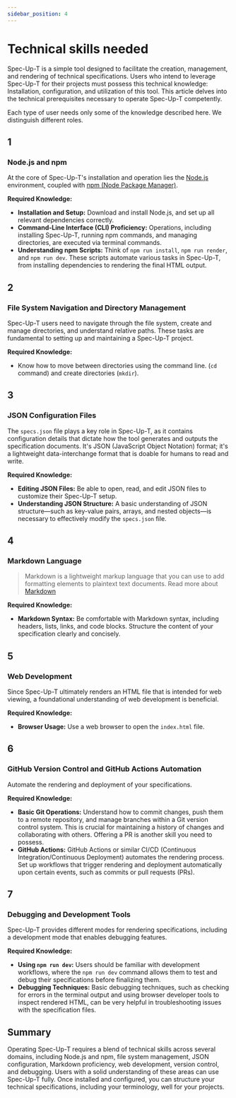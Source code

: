 ```yaml
---
sidebar_position: 4
---
```

# Technical skills needed

Spec-Up-T is a simple tool designed to facilitate the creation, management, and rendering of technical specifications. Users who intend to leverage Spec-Up-T for their projects must possess this technical knowledge:
Installation, configuration, and utilization of this tool. 
This article delves into the technical prerequisites necessary to operate Spec-Up-T competently.

Each type of user needs only some of the knowledge described here. We distinguish different roles.

## 1

###  Node.js and npm

At the core of Spec-Up-T's installation and operation lies the [Node.js](https://nodejs.org/en) environment, coupled with [npm (Node Package Manager)](https://www.npmjs.com/).

**Required Knowledge:**

- **Installation and Setup:** Download and install Node.js, and set up all relevant dependencies correctly.
- **Command-Line Interface (CLI) Proficiency:**  Operations, including installing Spec-Up-T, running npm commands, and managing directories, are executed via terminal commands.
- **Understanding npm Scripts:** Think of `npm run install`, `npm run render`, and `npm run dev`. These scripts automate various tasks in Spec-Up-T, from installing dependencies to rendering the final HTML output.

## 2

### File System Navigation and Directory Management

Spec-Up-T users need to navigate through the file system, create and manage directories, and understand relative paths. These tasks are fundamental to setting up and maintaining a Spec-Up-T project.

**Required Knowledge:**

- Know how to move between directories using the command line. (`cd` command) and create directories (`mkdir`).

## 3

### JSON Configuration Files

The `specs.json` file plays a key role in Spec-Up-T, as it contains configuration details that dictate how the tool generates and outputs the specification documents. It's JSON (JavaScript Object Notation) format; it's a lightweight data-interchange format that is doable for humans to read and write.

**Required Knowledge:**

- **Editing JSON Files:** Be able to open, read, and edit JSON files to customize their Spec-Up-T setup.
- **Understanding JSON Structure:** A basic understanding of JSON structure—such as key-value pairs, arrays, and nested objects—is necessary to effectively modify the `specs.json` file. 

## 4

### Markdown Language

> Markdown is a lightweight markup language that you can use to add formatting elements to plaintext text documents. 
Read more about [Markdown](https://www.markdownguide.org/getting-started/)

**Required Knowledge:**

- **Markdown Syntax:**  Be comfortable with Markdown syntax, including headers, lists, links, and code blocks. Structure the content of your specification clearly and concisely.

## 5

### Web Development 

Since Spec-Up-T ultimately renders an HTML file that is intended for web viewing, a foundational understanding of web development is beneficial.

**Required Knowledge:**

- **Browser Usage:** Use a web browser to open the `index.html` file.

## 6

### GitHub Version Control and GitHub Actions Automation

Automate the rendering and deployment of your specifications.

**Required Knowledge:**

- **Basic Git Operations:** Understand how to commit changes, push them to a remote repository, and manage branches within a Git version control system. This is crucial for maintaining a history of changes and collaborating with others. Offering a PR is another skill you need to possess.
- **GitHub Actions:** GitHub Actions or similar CI/CD (Continuous Integration/Continuous Deployment) automates the rendering process. Set up workflows that trigger rendering and deployment automatically upon certain events, such as commits or pull requests (PRs).

## 7

### Debugging and Development Tools

Spec-Up-T provides different modes for rendering specifications, including a development mode that enables debugging features.

**Required Knowledge:**

- **Using `npm run dev`:** Users should be familiar with development workflows, where the `npm run dev` command allows them to test and debug their specifications before finalizing them.
- **Debugging Techniques:** Basic debugging techniques, such as checking for errors in the terminal output and using browser developer tools to inspect rendered HTML, can be very helpful in troubleshooting issues with the specification files.

## Summary

Operating Spec-Up-T requires a blend of technical skills across several domains, including Node.js and npm, file system management, JSON configuration, Markdown proficiency, web development, version control, and debugging. Users with a solid understanding of these areas can use Spec-Up-T fully. Once installed and configured, you can structure your technical specifications, including your terminology, well for your projects. 
